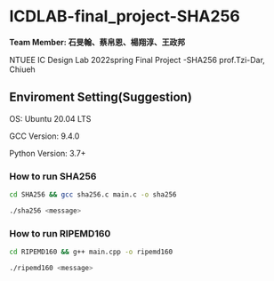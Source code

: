 # ICDLAB-final_project-SHA256

**Team Member: 石旻翰、蔡帛恩、楊翔淳、王政邦**

NTUEE IC Design Lab 2022spring Final Project -SHA256 prof.Tzi-Dar, Chiueh
## Enviroment Setting(Suggestion)
OS: Ubuntu 20.04 LTS 

GCC Version: 9.4.0 

Python Version: 3.7+

### How to run SHA256
```bash
cd SHA256 && gcc sha256.c main.c -o sha256
```
```bash
./sha256 <message>
```
### How to run RIPEMD160
```bash
cd RIPEMD160 && g++ main.cpp -o ripemd160
```
```bash
./ripemd160 <message>
```
